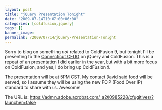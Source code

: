 ```yaml
---
layout: post
title: "jQuery Presentation Tonight"
date: "2009-07-14T10:07:00+06:00"
categories: [coldfusion,jquery]
tags: []
banner_image: 
permalink: /2009/07/14/jQuery-Presentation-Tonight
---
```


Sorry to blog on something <i>not</i> related to ColdFusion 9, but tonight I'll be presenting to the <a href="http://www.cfugitives.com/">Connecticut CFUG</a> on jQuery and ColdFusion. This is a repeat of an presentation I did earlier in the year, but with a bit more focus on ColdFusion, and yes, I do bring up ColdFusion 9. 

The presentation will be at 5PM CST. My contact David said food will be served, so I assume they will be using the new FOIP (Food Over IP) standard to share with us. Awesome!

The URL is: <a href="https://admin.adobe.acrobat.com/_a200985228/cfugitives/?launcher=false">https://admin.adobe.acrobat.com/_a200985228/cfugitives/?launcher=false</a>
